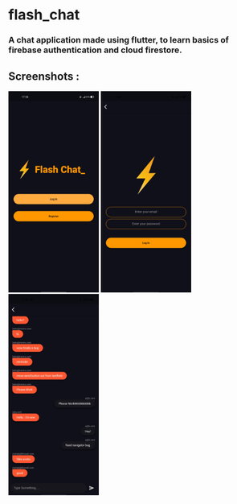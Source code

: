 # **flash_chat**

### A chat application made using flutter, to learn basics of firebase authentication and cloud firestore.

## **Screenshots :**
<p><img src = "https://github.com/mohakkhowal/flash_chat/blob/master/ss/1.jpg?raw=true" height = 400, width = 180>
<img src = "https://github.com/mohakkhowal/flash_chat/blob/master/ss/2.jpg?raw=true" height = 400, width = 180>
<img src = "https://github.com/mohakkhowal/flash_chat/blob/master/ss/3.jpg?raw=true" height = 400, width = 180></p>

